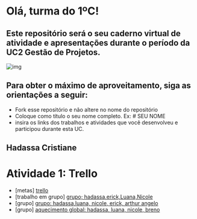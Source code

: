
# Olá, turma do 1ºC! 
## Este repositório será o seu caderno virtual de atividade e apresentações durante o período da UC2 Gestão de Projetos. 

![img](https://blog.acelerato.com/wp-content/uploads/2020/08/5-beneficios-da-gesta%CC%83o-de-projetos-para-a-sua-empresa-1200x640.png)

## Para obter o máximo de aproveitamento, siga as orientações a seguir:

- Fork esse repositório e não altere no nome do repositório
- Coloque como título o seu nome completo. Ex: # SEU NOME
- insira os links dos trabalhos e atividades que você desenvolveu e participou durante esta UC.
 ## Hadassa Cristiane 

 # Atividade 1: Trello 
 - [metas] [trello](https://trello.com/invite/b/Jq1kFGIG/ATTI21cd3f2b918a813ace7b8ad7ce497c03347E734D/hadassa🍒)
- [trabalho em grupo] [grupo; hadassa,erick,Luana,Nicole](https://trello.com/invite/b/FNEcOPRI/ATTIc6fe002b1ffac2d9544b097f4de5ef8d7E9E6D77/trabalho-em-grupo)
 -  [grupo] [grupo: hadassa,luana, nicole, erick, arthur angelo](https://www.canva.com/design/DAGEjcwsWQw/oLc2Cb0vagBMyZSGDPg4ug/edit?utm_content=DAGEjcwsWQw&utm_campaign=designshare&utm_medium=link2&utm_source=sharebutton)
-  [grupo] [aquecimento global: hadassa, luana, nicole, breno](https://www.canva.com/design/DAGC38ucRMQ/fH-9GaF5vZwT2X9-wlIXVw/edit?utm_content=DAGC38ucRMQ&utm_campaign=designshare&utm_medium=link2&utm_source=sharebutton)  
